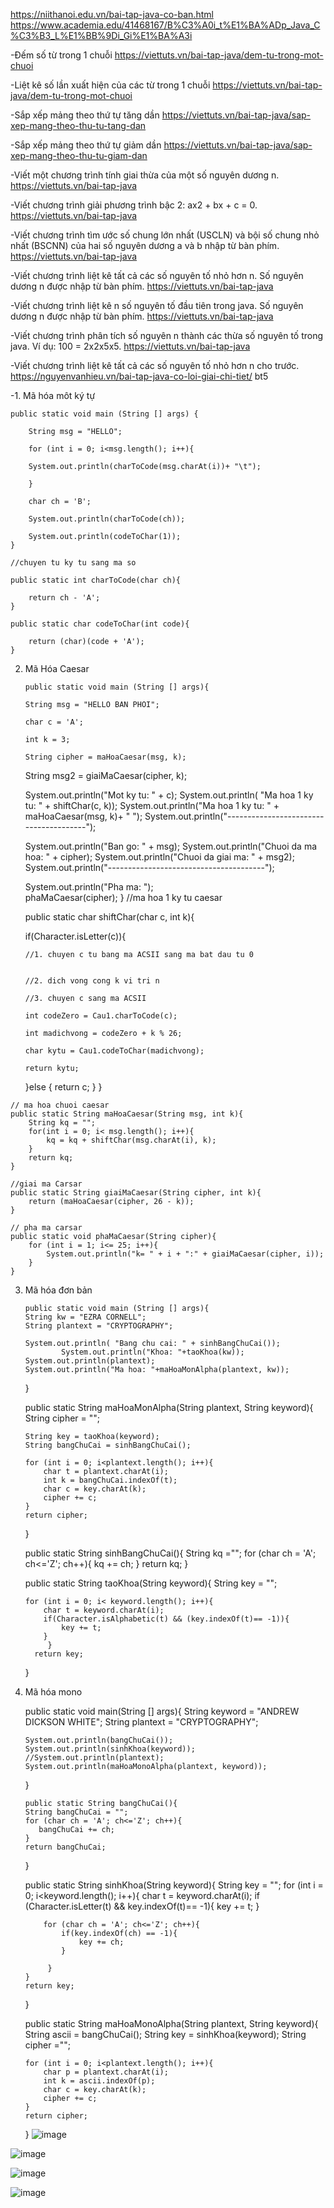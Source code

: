 https://niithanoi.edu.vn/bai-tap-java-co-ban.html
https://www.academia.edu/41468167/B%C3%A0i_t%E1%BA%ADp_Java_C%C3%B3_L%E1%BB%9Di_Gi%E1%BA%A3i

-Đếm số từ trong 1 chuỗi https://viettuts.vn/bai-tap-java/dem-tu-trong-mot-chuoi

-Liệt kê số lần xuất hiện của các từ trong 1 chuỗi https://viettuts.vn/bai-tap-java/dem-tu-trong-mot-chuoi

-Sắp xếp mảng theo thứ tự tăng dần https://viettuts.vn/bai-tap-java/sap-xep-mang-theo-thu-tu-tang-dan

-Sắp xếp mảng theo thứ tự giảm dần https://viettuts.vn/bai-tap-java/sap-xep-mang-theo-thu-tu-giam-dan

-Viết một chương trình tính giai thừa của một số nguyên dương n. https://viettuts.vn/bai-tap-java

-Viết chương trình giải phương trình bậc 2: ax2 + bx + c = 0. https://viettuts.vn/bai-tap-java

-Viết chương trình tìm ước số chung lớn nhất (USCLN) và bội số chung nhỏ nhất (BSCNN) của hai số nguyên dương a và b nhập từ bàn phím.  https://viettuts.vn/bai-tap-java

-Viết chương trình liệt kê tất cả các số nguyên tố nhỏ hơn n. Số nguyên dương n được nhập từ bàn phím.  https://viettuts.vn/bai-tap-java

-Viết chương trình liệt kê n số nguyên tố đầu tiên trong java. Số nguyên dương n được nhập từ bàn phím.  https://viettuts.vn/bai-tap-java

-Viết chương trình phân tích số nguyên n thành các thừa số nguyên tố trong java. Ví dụ: 100 = 2x2x5x5.  https://viettuts.vn/bai-tap-java

-Viết chương trình liệt kê tất cả các số nguyên tố nhỏ hơn n cho trước.  https://nguyenvanhieu.vn/bai-tap-java-co-loi-giai-chi-tiet/   bt5


-1.	Mã hóa môt ký tự


    public static void main (String [] args) { 

        String msg = "HELLO";
        
        for (int i = 0; i<msg.length(); i++){
        
        System.out.println(charToCode(msg.charAt(i))+ "\t");
        
        }
        
        char ch = 'B';
        
        System.out.println(charToCode(ch));
        
        System.out.println(codeToChar(1));
    }
    
    //chuyen tu ky tu sang ma so
    
    public static int charToCode(char ch){
    
        return ch - 'A';
    }
    
    public static char codeToChar(int code){
    
        return (char)(code + 'A');
    }
    
   2.	Mã Hóa Caesar






            public static void main (String [] args){
        
            String msg = "HELLO BAN PHOI";
        
            char c = 'A';
        
            int k = 3;
        
            String cipher = maHoaCaesar(msg, k);
        
          String msg2 = giaiMaCaesar(cipher, k);
        
          System.out.println("Mot ky tu: " + c);
          System.out.println( "Ma hoa 1 ky tu: " + shiftChar(c, k));
          System.out.println("Ma hoa 1 ky tu: " + maHoaCaesar(msg, k)+ " ");
          System.out.println("---------------------------------------");
        
          System.out.println("Ban go: " + msg);
          System.out.println("Chuoi da ma hoa: " + cipher);
          System.out.println("Chuoi da giai ma: " + msg2);
          System.out.println("---------------------------------------");
        
          System.out.println("Pha ma: ");  
          phaMaCaesar(cipher);
    }
        //ma hoa 1 ky tu caesar
        
         public static char shiftChar(char c, int k){
         
         if(Character.isLetter(c)){
         
            //1. chuyen c tu bang ma ACSII sang ma bat dau tu 0
            
            
            //2. dich vong cong k vi tri n
            
            //3. chuyen c sang ma ACSII  
            
            int codeZero = Cau1.charToCode(c);
            
            int madichvong = codeZero + k % 26;
            
            char kytu = Cau1.codeToChar(madichvong);
            
            return kytu;
            
        }else {
            return c;
        }
    }
    
    // ma hoa chuoi caesar
    public static String maHoaCaesar(String msg, int k){
        String kq = "";
        for(int i = 0; i< msg.length(); i++){
            kq = kq + shiftChar(msg.charAt(i), k);
        }
        return kq;
    }
    
    //giai ma Carsar
    public static String giaiMaCaesar(String cipher, int k){
        return (maHoaCaesar(cipher, 26 - k));
    }
    
    // pha ma carsar
    public static void phaMaCaesar(String cipher){
        for (int i = 1; i<= 25; i++){
            System.out.println("k= " + i + ":" + giaiMaCaesar(cipher, i));
        }
    }


3.	Mã hóa đơn bản

        public static void main (String [] args){
        String kw = "EZRA CORNELL";
        String plantext = "CRYPTOGRAPHY";
        
        System.out.println( "Bang chu cai: " + sinhBangChuCai());
                System.out.println("Khoa: "+taoKhoa(kw));
        System.out.println(plantext);
        System.out.println("Ma hoa: "+maHoaMonAlpha(plantext, kw));
       }
       
       public static String maHoaMonAlpha(String plantext, String keyword){
        String cipher = ""; 
        
        String key = taoKhoa(keyword);
        String bangChuCai = sinhBangChuCai();
        
        for (int i = 0; i<plantext.length(); i++){
            char t = plantext.charAt(i);
            int k = bangChuCai.indexOf(t);
            char c = key.charAt(k);
            cipher += c;
        }
        return cipher;    
    }
 
       public static String sinhBangChuCai(){
        String kq ="";
        for (char ch = 'A'; ch<='Z'; ch++){
            kq += ch;
        }
            return kq; 
    }
    
       public static String taoKhoa(String keyword){
        String key = "";
        
        for (int i = 0; i< keyword.length(); i++){
            char t = keyword.charAt(i);
            if(Character.isAlphabetic(t) && (key.indexOf(t)== -1)){
                key += t;
            }
             }
          return key;
       }


4.	Mã hóa mono
   
       public static void main(String [] args){
        String keyword = "ANDREW DICKSON WHITE";
        String plantext = "CRYPTOGRAPHY";
        
        System.out.println(bangChuCai());
        System.out.println(sinhKhoa(keyword));
        //System.out.println(plantext);
        System.out.println(maHoaMonoAlpha(plantext, keyword));
       }
    
        public static String bangChuCai(){
        String bangChuCai = "";
        for (char ch = 'A'; ch<='Z'; ch++){
           bangChuCai += ch; 
        }
        return bangChuCai;
       }
       
       public static String sinhKhoa(String keyword){
        String key = "";
        for (int i = 0; i<keyword.length(); i++){
            char t = keyword.charAt(i);
            if (Character.isLetter(t) && key.indexOf(t)== -1){
                   key += t;
            }
            
            for (char ch = 'A'; ch<='Z'; ch++){
                if(key.indexOf(ch) == -1){
                    key += ch;
                }

             }
        }
        return key;
       }
    
       public static String maHoaMonoAlpha(String plantext, String keyword){
        String ascii = bangChuCai();
        String key = sinhKhoa(keyword);
        String cipher ="";
        
        for (int i = 0; i<plantext.length(); i++){
            char p = plantext.charAt(i);
            int k = ascii.indexOf(p);
            char c = key.charAt(k);
            cipher += c;
        }
        return cipher;
    }
    ![image](https://user-images.githubusercontent.com/86564838/175353878-20075d9d-e2a1-4df9-9cd9-635f733d7040.png)

![image](https://user-images.githubusercontent.com/86564838/175353854-7915477c-7c0a-4ebd-974b-b3b857a66037.png)

![image](https://user-images.githubusercontent.com/86564838/175353786-8e5b892a-37f9-46a7-b7df-a76dc891cdcf.png)

![image](https://user-images.githubusercontent.com/86564838/175353821-6ce4ce83-8499-4493-ba72-b72212e06be5.png)
